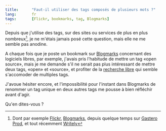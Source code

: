 ```yaml
---
title:      "Faut-il utiliser des tags composés de plusieurs mots ?"
lang:       fr
tags:       [Flickr, bookmarks, tag, Blogmarks]
---
```


Depuis que j'utilise des tags, sur des sites ou services de plus en plus nombreux[^1], je ne m'étais jamais posé cette question, mais elle ne me semble pas anodine.

[^1]: Dont par exemple [Flickr](https://www.flickr.com/photos/nicolas-hoizey/tags/), [Blogmarks](http://blogmarks.net/user/nhoizey), depuis quelque temps sur [Gastero Prod](http://www.gasteroprod.com/), et tout récemment [Writely](http://www.writely.com/)

A chaque fois que je poste un bookmark sur [Blogmarks](http://www.blogmarks.net/) concernant des logiciels libres, par exemple, j'avais pris l'habitude de mettre un tag «open source», mais je me demande s'il ne serait pas plus intéressant de mettre deux tags, «open» et «source», et profiter de la [recherche libre](http://blogmarks.net/search/open%20source) qui semble s'accomoder de multiples tags.

J'avoue hésiter encore, et l'impossibilité pour l'instant dans Blogmarks de renommer un tag unique en deux autres tags me pousse à bien réfléchir avant d'agir.

Qu'en dites-vous ?
